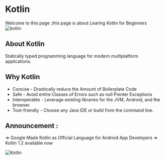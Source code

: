 # Kotlin

Welcome to this page ,this page is about Learing Kotlin for Beginners
![kotlin](https://github.com/mohancm/Learn-Kotlin/raw/master/kotlin.png)


## About Kotlin

Statically typed programming language for modern multiplatform applications.

## Why Kotlin

* Concise       - Drastically reduce the Amount of Boilerplate Code
* Safe          -  Avoid entire Classes of Errors such as null Pointer Exceptions
* Interoperable - Leverage existing libraries for the JVM, Android, and the browser.
* Tool-friendly - Choose any Java IDE or build from the command line.

## Announcement :
=> Google Made Kotlin as Official Language for Android App Developers
=> Kotlin 1.2 available now


<img src="https://github.com/mohancm/Learn-Kotlin/raw/master/kotlin_End.png" alt="Kotlin" class="center">